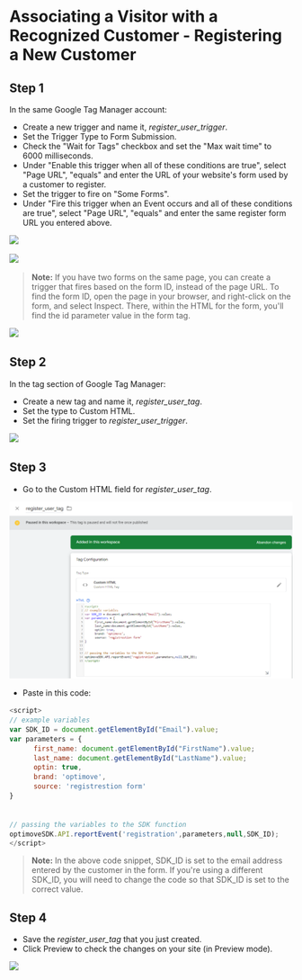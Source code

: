 # Associating a Visitor with a Recognized Customer - Registering a New Customer

## Step 1
In the same Google Tag Manager account: 
* Create a new trigger and name it, _register_user_trigger_.
* Set the Trigger Type to Form Submission.
* Check the "Wait for Tags" checkbox and set the "Max wait time" to 6000 milliseconds.
* Under "Enable this trigger when all of these conditions are true", select "Page URL", "equals" and enter the URL of your website's form used by a customer to register.
* Set the trigger to fire on "Some Forms".
* Under "Fire this trigger when an Event occurs and all of these conditions are true", select "Page URL", "equals" and enter the same register form URL you entered above.

<p align="left"><kbd><img src="https://github.com/optimove-tech/Web-SDK-Integration-Guide/blob/master/Web-SDK-Basic-Code-Setup/images/register_user_trigger_h1.png?raw=true"></kbd></p>

<p align="left"><kbd><img src="https://github.com/optimove-tech/Web-SDK-Integration-Guide/blob/master/Web-SDK-Basic-Code-Setup/images/register_user_trigger_h2.png?raw=true"></kbd></p>


>**Note:**
If you have two forms on the same page, you can create a trigger that fires based on the form ID, instead of the page URL. To find the form ID, open the page in your browser, and right-click on the form, and select Inspect. There, within the HTML for the form, you'll find the id parameter value in the form tag.

<p align="left"><kbd><img src="https://github.com/optimove-tech/Web-SDK-Integration-Guide/blob/master/Web-SDK-Basic-Code-Setup/images/form_id_screenshot.png?raw=true"></kbd></p>

## Step 2
In the tag section of Google Tag Manager: 
* Create a new tag and name it, _register_user_tag_.
* Set the type to Custom HTML. 
* Set the firing trigger to _register_user_trigger_.

<p align="left"><kbd><img src="https://github.com/optimove-tech/Web-SDK-Integration-Guide/blob/master/Web-SDK-Basic-Code-Setup/images/register_user_tag.png?raw=true"><kbd></p>

## Step 3
* Go to the Custom HTML field for _register_user_tag_.

<p align="left"><kbd><img src="https://github.com/optimove-tech/Web-SDK-Integration-Guide-V3/blob/Efrat_branch/Web-SDK-Basic-Code-Setup/images/register_user_tag_new.png"><kbd></p>

* Paste in this code:

```javascript
<script>
// example variables
var SDK_ID = document.getElementById("Email").value;
var parameters = {
      first_name: document.getElementById("FirstName").value;
      last_name: document.getElementById("LastName").value;
      optin: true,
      brand: 'optimove',
      source: 'registrestion form'    
}


// passing the variables to the SDK function
optimoveSDK.API.reportEvent('registration',parameters,null,SDK_ID);
</script>
```

>**Note:**
In the above code snippet, SDK_ID is set to the email address entered by the customer in the form. If you're using a different SDK_ID, you will need to change the code so that SDK_ID is set to the correct value.

## Step 4
* Save the _register_user_tag_ that you just created.
* Click Preview to check the changes on your site (in Preview mode).

<p align="left"><kbd><img src="https://github.com/optimove-tech/Web-SDK-Integration-Guide/blob/master/Web-SDK-Basic-Code-Setup/images/preview_screenshot_2.png?raw=true"><kbd></p>
